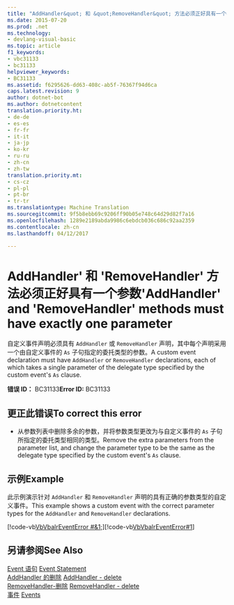 ```yaml
---
title: "AddHandler&quot; 和 &quot;RemoveHandler&quot; 方法必须正好具有一个参数 |Microsoft 文档"
ms.date: 2015-07-20
ms.prod: .net
ms.technology:
- devlang-visual-basic
ms.topic: article
f1_keywords:
- vbc31133
- bc31133
helpviewer_keywords:
- BC31133
ms.assetid: f6295626-dd63-408c-ab5f-76367f94d6ca
caps.latest.revision: 9
author: dotnet-bot
ms.author: dotnetcontent
translation.priority.ht:
- de-de
- es-es
- fr-fr
- it-it
- ja-jp
- ko-kr
- ru-ru
- zh-cn
- zh-tw
translation.priority.mt:
- cs-cz
- pl-pl
- pt-br
- tr-tr
ms.translationtype: Machine Translation
ms.sourcegitcommit: 9f5b8ebb69c9206ff90b05e748c64d29d82f7a16
ms.openlocfilehash: 1289e2189abda9986c6ebdcb036c686c92aa2359
ms.contentlocale: zh-cn
ms.lasthandoff: 04/12/2017

---
```

# <a name="39addhandler39-and-39removehandler39-methods-must-have-exactly-one-parameter"></a><span data-ttu-id="58b16-102">AddHandler' 和 'RemoveHandler' 方法必须正好具有一个参数</span><span class="sxs-lookup"><span data-stu-id="58b16-102">&#39;AddHandler&#39; and &#39;RemoveHandler&#39; methods must have exactly one parameter</span></span>
<span data-ttu-id="58b16-103">自定义事件声明必须具有 `AddHandler` 或 `RemoveHandler` 声明，其中每个声明采用一个由自定义事件的 `As` 子句指定的委托类型的参数。</span><span class="sxs-lookup"><span data-stu-id="58b16-103">A custom event declaration must have `AddHandler` or `RemoveHandler` declarations, each of which takes a single parameter of the delegate type specified by the custom event's `As` clause.</span></span>  
  
 <span data-ttu-id="58b16-104">**错误 ID：** BC31133</span><span class="sxs-lookup"><span data-stu-id="58b16-104">**Error ID:** BC31133</span></span>  
  
## <a name="to-correct-this-error"></a><span data-ttu-id="58b16-105">更正此错误</span><span class="sxs-lookup"><span data-stu-id="58b16-105">To correct this error</span></span>  
  
-   <span data-ttu-id="58b16-106">从参数列表中删除多余的参数，并将参数类型更改为与自定义事件的 `As` 子句所指定的委托类型相同的类型。</span><span class="sxs-lookup"><span data-stu-id="58b16-106">Remove the extra parameters from the parameter list, and change the parameter type to be the same as the delegate type specified by the custom event's `As` clause.</span></span>  
  
## <a name="example"></a><span data-ttu-id="58b16-107">示例</span><span class="sxs-lookup"><span data-stu-id="58b16-107">Example</span></span>  
 <span data-ttu-id="58b16-108">此示例演示针对 `AddHandler` 和 `RemoveHandler` 声明的具有正确的参数类型的自定义事件。</span><span class="sxs-lookup"><span data-stu-id="58b16-108">This example shows a custom event with the correct parameter types for the `AddHandler` and `RemoveHandler` declarations.</span></span>  
  
 <span data-ttu-id="58b16-109">[!code-vb[VbVbalrEventError #&1;](../../visual-basic/language-reference/error-messages/codesnippet/VisualBasic/bc31133_1.vb)]</span><span class="sxs-lookup"><span data-stu-id="58b16-109">[!code-vb[VbVbalrEventError#1](../../visual-basic/language-reference/error-messages/codesnippet/VisualBasic/bc31133_1.vb)]</span></span>  
  
## <a name="see-also"></a><span data-ttu-id="58b16-110">另请参阅</span><span class="sxs-lookup"><span data-stu-id="58b16-110">See Also</span></span>  
 <span data-ttu-id="58b16-111">[Event 语句](../../visual-basic/language-reference/statements/event-statement.md) </span><span class="sxs-lookup"><span data-stu-id="58b16-111">[Event Statement](../../visual-basic/language-reference/statements/event-statement.md) </span></span>  
<span data-ttu-id="58b16-112"> [AddHandler 的删除](http://msdn.microsoft.com/en-us/fc464cf8-582c-48a6-a9c2-185c4c3d5ff8) </span><span class="sxs-lookup"><span data-stu-id="58b16-112"> [AddHandler - delete](http://msdn.microsoft.com/en-us/fc464cf8-582c-48a6-a9c2-185c4c3d5ff8) </span></span>  
<span data-ttu-id="58b16-113"> [RemoveHandler-删除](http://msdn.microsoft.com/en-us/35c17f61-6e22-4b87-b6e1-3ed0c27a88a0) </span><span class="sxs-lookup"><span data-stu-id="58b16-113"> [RemoveHandler - delete](http://msdn.microsoft.com/en-us/35c17f61-6e22-4b87-b6e1-3ed0c27a88a0) </span></span>  
<span data-ttu-id="58b16-114"> [事件](../../visual-basic/programming-guide/language-features/events/index.md)</span><span class="sxs-lookup"><span data-stu-id="58b16-114"> [Events](../../visual-basic/programming-guide/language-features/events/index.md)</span></span>
